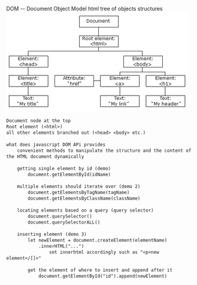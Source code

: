 DOM -- Document Object Model
    html tree of objects structures
    ![DOM tree](image.png)

    Document node at the top
    Root element (<html>)
    all other elements branched out (<head> <body> etc.)

    what does javascript DOM APi provides
        convenient methods to manipulate the structure and the content of the HTML document dynamically

        getting single element by id (demo)
            document.getElementById(idName)
    
        multiple elements should iterate over (demo 2)
            document.getElementsByTagName(tagName)
            document.getElementsByClassName(className)

        locating elements based on a query (query selector)
            document.querySelector()
            document.querySelectorALL()

        inserting element (demo 3)
            let newElement = document.createElement(elementName)
                .innerHTML("...")
                    set innerhtml accordingly such as "<p>new element</[]>"

            get the element of where to insert and append after it
                document.getElementById("id").append(newElement)

                